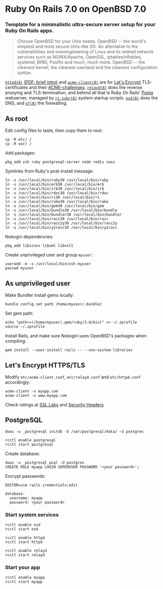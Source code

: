 # Ruby On Rails 7.0 on OpenBSD 7.0

### Template for a minimalistic ultra-secure server setup for your Ruby On Rails apps.

> Choose OpenBSD for your Unix needs. OpenBSD -- the world's simplest and most secure Unix-like OS. An alternatve to the vulnerabilities and overengineering of Linux and its related network services such as NGiNX/Apache, OpenSSL, iptables/nftables, systemd, BIND, Postfix and much, much more. OpenBSD -- the cleanest kernel, the cleanest userland and the cleanest configuration syntax.

[`httpd(8)`](https://man.openbsd.org/httpd.8) [(PDF: brief intro)](https://www.openbsd.org/papers/httpd-asiabsdcon2015.pdf) and [`acme-client(8)`](https://man.openbsd.org/acme-client.1) are for [Let's Encrypt](https://letsencrypt.com/) TLS-certificates and their [ACME-challenges](https://letsencrypt.org/docs/challenge-types/). [`relayd(8)`](https://man.openbsd.org/relayd.8) does the reverse proxying and TLS-termination, and behind all that is Ruby On Rails' [Puma](https://puma.io/) webserver, managed by [`rc.subr(8)`](https://man.openbsd.org/rc.subr) system startup scripts. [`nsd(8)`](https://man.openbsd.org/nsd.8) does the DNS, and [`pf(8)`](https://www.openbsd.org/faq/pf/) the firewalling.

## As root

Edit config files to taste, then copy them to root:

    cp -R etc/ /
    cp -R var/ /

Add packages:

    pkg_add zsh ruby postgresql-server node redis sass

Symlinks from Ruby's post-install message:

    ln -s /usr/local/bin/ruby30 /usr/local/bin/ruby
    ln -s /usr/local/bin/erb30 /usr/local/bin/erb
    ln -s /usr/local/bin/irb30 /usr/local/bin/irb
    ln -s /usr/local/bin/rdoc30 /usr/local/bin/rdoc
    ln -s /usr/local/bin/ri30 /usr/local/bin/ri
    ln -s /usr/local/bin/rake30 /usr/local/bin/rake
    ln -s /usr/local/bin/gem30 /usr/local/bin/gem
    ln -s /usr/local/bin/bundle30 /usr/local/bin/bundle
    ln -s /usr/local/bin/bundler30 /usr/local/bin/bundler
    ln -s /usr/local/bin/racc30 /usr/local/bin/racc
    ln -s /usr/local/bin/racc2y30 /usr/local/bin/racc2y
    ln -s /usr/local/bin/y2racc30 /usr/local/bin/y2racc

Nokogiri dependencies:

    pkg_add libiconv libxml libxslt

Create unprivileged user and group `myuser`:

    useradd -m -s /usr/local/bin/zsh myuser
    passwd myuser

## As unprivileged user

Make Bundler install gems locally:

    bundle config set path /home/myuser/.bundle/

Set gem path:

    echo "path+=(/home/myuser/.gem/ruby/3.0/bin)" >> ~/.zprofile
    source ~/.zprofile

Install Rails, and make sure Nokogiri uses OpenBSD's packages when compiling:

    gem install --user-install rails -- --use-system-libraries

## Let's Encrypt HTTPS/TLS

Modify `etc/acme-client.conf`, `etc/relayd.conf` and `etc/httpd.conf` accordingly:

    acme-client -v myapp.com
    acme-client -v www.myapp.com

Check ratings at [SSL Labs](https://ssllabs.com/ssltest/) and [Security Headers](https://securityheaders.com/).

## PostgreSQL

    doas -u _postgresql initdb -D /var/postgresql/data/ -U postgres

    rcctl enable postgresql
    rcctl start postgresql

Create database:

    doas -u _postgresql psql -U postgres
    CREATE ROLE myapp LOGIN SUPERUSER PASSWORD '<your password>';

Encrypt passwords:

    EDITOR=vim rails credentials:edit

    database:
      username: myapp
      password: <your password>

### Start system services

    rcctl enable nsd
    rcctl start nsd

    rcctl enable httpd
    rcctl start httpd

    rcctl enable relayd
    rcctl start relayd

### Start your app

    rcctl enable myapp
    rcctl start myapp

